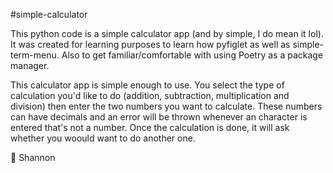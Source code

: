 #simple-calculator

This python code is a simple calculator app (and by simple, I do mean it lol).
It was created for learning purposes to learn how pyfiglet as well as simple-term-menu. 
Also to get familiar/comfortable with using Poetry as a package manager.


This calculator app is simple enough to use.
You select the type of calculation you'd like to do (addition, subtraction, multiplication and division) then enter the two numbers you want to calculate.
These numbers can have decimals and an error will be thrown whenever an character is entered that's not a number.
Once the calculation is done, it will ask whether you woould want to do another one.

💖 Shannon